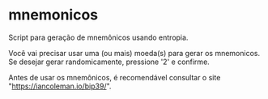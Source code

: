 # mnemonicos
Script para geração de mnemônicos usando entropia.

Você vai precisar usar uma (ou mais) moeda(s) para gerar os mnemonicos.
Se desejar gerar randomicamente, pressione '2' e confirme.

Antes de usar os mnemônicos, é recomendável consultar o site "https://iancoleman.io/bip39/".
